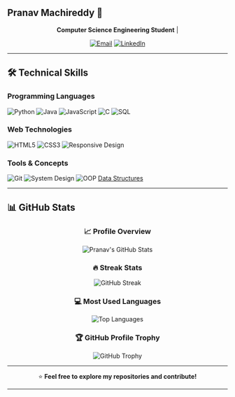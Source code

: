 ## Pranav Machireddy 🚀

<div align="center">

**Computer Science Engineering Student** | 

[![Email](https://img.shields.io/badge/Email-machireddy12@gmail.com-red?style=flat-square&logo=gmail)](mailto:machireddy12@gmail.com)
[![LinkedIn](https://img.shields.io/badge/LinkedIn-Pranav_Machireddy-blue?style=flat-square&logo=linkedin)](https://www.linkedin.com/in/pranav-machireddy-554163311)

</div>

---

## 🛠️ Technical Skills

### **Programming Languages**
![Python](https://img.shields.io/badge/Python-3776AB?style=for-the-badge&logo=python&logoColor=white)
![Java](https://img.shields.io/badge/Java-ED8B00?style=for-the-badge&logo=java&logoColor=white)
![JavaScript](https://img.shields.io/badge/JavaScript-F7DF1E?style=for-the-badge&logo=javascript&logoColor=black)
![C](https://img.shields.io/badge/C-00599C?style=for-the-badge&logo=c&logoColor=white)
![SQL](https://img.shields.io/badge/SQL-4479A1?style=for-the-badge&logo=mysql&logoColor=white)

### **Web Technologies**
![HTML5](https://img.shields.io/badge/HTML5-E34F26?style=for-the-badge&logo=html5&logoColor=white)
![CSS3](https://img.shields.io/badge/CSS3-1572B6?style=for-the-badge&logo=css3&logoColor=white)
![Responsive Design](https://img.shields.io/badge/Responsive-Design-green?style=for-the-badge)

### **Tools & Concepts**
![Git](https://img.shields.io/badge/Git-F05032?style=for-the-badge&logo=git&logoColor=white)
![System Design](https://img.shields.io/badge/System-Design-blue?style=for-the-badge)
![OOP](https://img.shields.io/badge/OOP-Object_Oriented-orange?style=for-the-badge)
[Data Structures](https://img.shields.io/badge/Data_Structures-FF6B6B?style=for-the-badge&logo=algorithm&logoColor=white)

---

## 📊 GitHub Stats

<div align="center">

### 📈 Profile Overview
![Pranav's GitHub Stats](https://github-readme-stats.vercel.app/api?username=Pranava-M&show_icons=true&count_private=true&theme=radical&hide_border=true&include_all_commits=true)

### 🔥 Streak Stats
![GitHub Streak](https://github-readme-streak-stats.herokuapp.com/?user=Pranava-M&theme=radical&hide_border=true)

### 💻 Most Used Languages
![Top Languages](https://github-readme-stats.vercel.app/api/top-langs/?username=Pranava-M&layout=compact&theme=radical&hide_border=true&langs_count=8)

### 🏆 GitHub Profile Trophy
![GitHub Trophy](https://github-profile-trophy.vercel.app/?username=Pranava-M&theme=radical&no-frame=true&row=2&column=4)

</div>

---

<div align="center">


⭐ **Feel free to explore my repositories and contribute!**

</div>

---

<div align="center">

</div>
